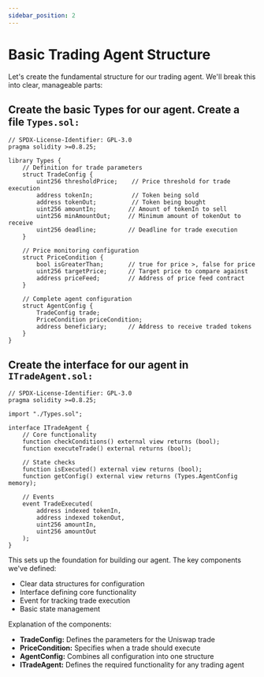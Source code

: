 ```yaml
---
sidebar_position: 2
---
```


# Basic Trading Agent Structure

Let's create the fundamental structure for our trading agent. We'll break this into clear, manageable parts:

## Create the basic Types for our agent. Create a file `Types.sol:`

```solidity
// SPDX-License-Identifier: GPL-3.0
pragma solidity >=0.8.25;

library Types {
    // Definition for trade parameters
    struct TradeConfig {
        uint256 thresholdPrice;    // Price threshold for trade execution
        address tokenIn;           // Token being sold
        address tokenOut;          // Token being bought
        uint256 amountIn;         // Amount of tokenIn to sell
        uint256 minAmountOut;     // Minimum amount of tokenOut to receive
        uint256 deadline;         // Deadline for trade execution
    }

    // Price monitoring configuration
    struct PriceCondition {
        bool isGreaterThan;       // true for price >, false for price 
        uint256 targetPrice;      // Target price to compare against
        address priceFeed;        // Address of price feed contract
    }

    // Complete agent configuration
    struct AgentConfig {
        TradeConfig trade;
        PriceCondition priceCondition;
        address beneficiary;      // Address to receive traded tokens
    }
}
```

## Create the interface for our agent in `ITradeAgent.sol:`

```solidity
// SPDX-License-Identifier: GPL-3.0
pragma solidity >=0.8.25;

import "./Types.sol";

interface ITradeAgent {
    // Core functionality
    function checkConditions() external view returns (bool);
    function executeTrade() external returns (bool);
    
    // State checks
    function isExecuted() external view returns (bool);
    function getConfig() external view returns (Types.AgentConfig memory);
    
    // Events
    event TradeExecuted(
        address indexed tokenIn,
        address indexed tokenOut,
        uint256 amountIn,
        uint256 amountOut
    );
}
```

This sets up the foundation for building our agent. The key components we've defined:

- Clear data structures for configuration
- Interface defining core functionality
- Event for tracking trade execution
- Basic state management

Explanation of the components:

- **TradeConfig:** Defines the parameters for the Uniswap trade
- **PriceCondition:** Specifies when a trade should execute
- **AgentConfig:** Combines all configuration into one structure
- **ITradeAgent:** Defines the required functionality for any trading agent
